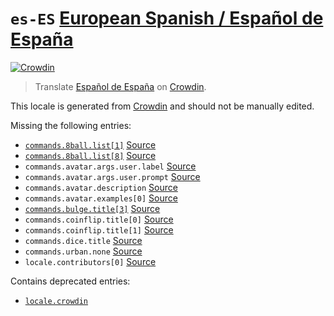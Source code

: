 <!-- THIS FILE IS GENERATED. DO NOT EDIT -->

# `es-ES` [European Spanish / Español de España][es-ES_here]

[es-ES_crowdin]: https://crowdin.com/project/paw-bot/es-ES
[es-ES_here]: https://github.com/OfficialPawBot/language/tree/main/es-ES

[![Crowdin](https://img.shields.io/static/v1?label=Espa%C3%B1ol%20de%20Espa%C3%B1a&message={percent}%&color={colour})][es-ES_crowdin]

> Translate [Español de España][es-ES_here] on [Crowdin][es-ES_crowdin].

This locale is generated from [Crowdin][es-ES_crowdin] and should not be manually edited.  

Missing the following entries:

* [`commands.8ball.list[1]`](https://github.com/OfficialPawBot/language/blob/main/es-ES/commands.json#L6) [Source](https://github.com/OfficialPawBot/language/blob/main/en-GB/commands.json#L6)
* [`commands.8ball.list[8]`](https://github.com/OfficialPawBot/language/blob/main/es-ES/commands.json#L13) [Source](https://github.com/OfficialPawBot/language/blob/main/en-GB/commands.json#L13)
* `commands.avatar.args.user.label` [Source](https://github.com/OfficialPawBot/language/blob/main/en-GB/commands.json#L34)
* `commands.avatar.args.user.prompt` [Source](https://github.com/OfficialPawBot/language/blob/main/en-GB/commands.json#L35)
* `commands.avatar.description` [Source](https://github.com/OfficialPawBot/language/blob/main/en-GB/commands.json#L38)
* `commands.avatar.examples[0]` [Source](https://github.com/OfficialPawBot/language/blob/main/en-GB/commands.json#L39)
* [`commands.bulge.title[3]`](https://github.com/OfficialPawBot/language/blob/main/es-ES/commands.json#L54) [Source](https://github.com/OfficialPawBot/language/blob/main/en-GB/commands.json#L62)
* `commands.coinflip.title[0]` [Source](https://github.com/OfficialPawBot/language/blob/main/en-GB/commands.json#L75)
* `commands.coinflip.title[1]` [Source](https://github.com/OfficialPawBot/language/blob/main/en-GB/commands.json#L75)
* `commands.dice.title` [Source](https://github.com/OfficialPawBot/language/blob/main/en-GB/commands.json#L120)
* `commands.urban.none` [Source](https://github.com/OfficialPawBot/language/blob/main/en-GB/commands.json#L406)
* `locale.contributors[0]` [Source](https://github.com/OfficialPawBot/language/blob/main/en-GB/locale.json#L2)

Contains deprecated entries:

* [`locale.crowdin`](https://github.com/OfficialPawBot/language/blob/main/es-ES/locale.json#L2)